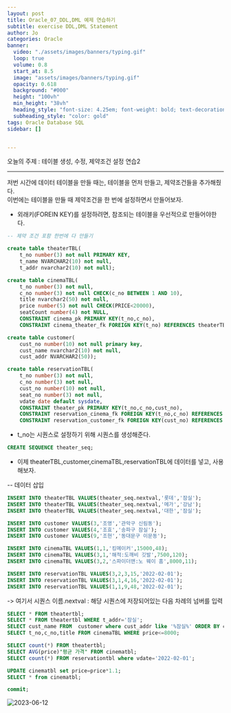 ```yaml
---
layout: post
title: Oracle_07_DDL,DML 예제 연습하기
subtitle: exercise DDL,DML Statement
author: Jo
categories: Oracle
banner:
  video: "./assets/images/banners/typing.gif"
  loop: true
  volume: 0.8
  start_at: 8.5
  image: "assets/images/banners/typing.gif"
  opacity: 0.618
  background: "#000"
  height: "100vh"
  min_height: "38vh"
  heading_style: "font-size: 4.25em; font-weight: bold; text-decoration: underline"
  subheading_style: "color: gold"
tags: Oracle Database SQL
sidebar: []


---
```


오늘의 주제 :  테이블 생성, 수정, 제약조건 설정 연습2 <br>
 * * *
 
저번 시간에 데이터 테이블을 만들 때는, 테이블을 먼저 만들고, 제약조건들을 추가해줬다.<br>
이번에는 테이블을 만들 때 제약조건을 한 번에 설정하면서 만들어보자.<br>
* 외래키(FOREIN KEY)를 설정하려면, 참조되는 테이블을 우선적으로 만들어야한다.<br>

```sql
-- 제약 조건 포함 한번에 다 만들기

create table theaterTBL(
    t_no number(3) not null PRIMARY KEY,
    t_name NVARCHAR2(10) not null,
    t_addr nvarchar2(10) not null);

create table cinemaTBL(
    t_no number(3) not null,
    c_no number(3) not null CHECK(c_no BETWEEN 1 AND 10),
    title nvarchar2(50) not null,
    price number(5) not null CHECK(PRICE<20000),
    seatCount number(4) not NULL,
    CONSTRAINT cinema_pk PRIMARY KEY(t_no,c_no),
    CONSTRAINT cinema_theater_fk FOREIGN KEY(t_no) REFERENCES theaterTBL(t_no));

create table customer(
    cust_no number(10) not null primary key,
    cust_name nvarchar2(10) not null,
    cust_addr NVARCHAR2(50));

create table reservationTBL(
    t_no number(3) not null,
    c_no number(3) not null,
    cust_no number(10) not null,
    seat_no number(3) not null,
    vdate date default sysdate,
    CONSTRAINT theater_pk PRIMARY KEY(t_no,c_no,cust_no),
    CONSTRAINT reservation_cinema_fk FOREIGN KEY(t_no,c_no) REFERENCES cinemaTBL(t_no,c_no),
    CONSTRAINT reservation_customer_fk FOREIGN KEY(cust_no) REFERENCES customer(cust_no));
```

- t_no는 시퀀스로 설정하기 위해 시퀀스를 생성해준다.
```sql
CREATE SEQUENCE theater_seq;
```

- 이제 theaterTBL,customer,cinemaTBL,reservationTBL에 데이터를 넣고, 사용해보자.<br>

-- 데이터 삽입
```sql
INSERT INTO theaterTBL VALUES(theater_seq.nextval,'롯데','잠실');
INSERT INTO theaterTBL VALUES(theater_seq.nextval,'메가','강남');
INSERT INTO theaterTBL VALUES(theater_seq.nextval,'대한','잠실');

INSERT INTO customer VALUES(3,'조영','관악구 신림동');
INSERT INTO customer VALUES(4,'조효','송파구 잠실');
INSERT INTO customer VALUES(9,'조현','동대문구 이문동');

INSERT INTO cinemaTBL VALUES(1,1,'킹메이커',15000,48);
INSERT INTO cinemaTBL VALUES(3,1,'해적:도깨비 깃발',7500,120);
INSERT INTO cinemaTBL VALUES(3,2,'스파이더맨:노 웨이 홈',8000,11);

INSERT INTO reservationTBL VALUES(3,2,3,15,'2022-02-01');
INSERT INTO reservationTBL VALUES(3,1,4,16,'2022-02-01');
INSERT INTO reservationTBL VALUES(1,1,9,48,'2022-02-01');
```
 -> 여기서 시퀀스 이름.nextval : 해당 시퀀스에 저장되어있는 다음 차례의 넘버를 입력<br>

```sql
SELECT * FROM theatertbl;
SELECT * FROM theatertbl WHERE t_addr='잠실';
SELECT cust_name FROM  customer where cust_addr like '%잠실%' ORDER BY cust_name desc;
SELECT t_no,c_no,title FROM cinemaTBL WHERE price<=8000;

SELECT count(*) FROM theatertbl;
SELECT AVG(price)"평균 가격" FROM cinematbl;
SELECT count(*) FROM reservationtbl where vdate='2022-02-01';

UPDATE cinematbl set price=price*1.1; 
SELECT * from cinematbl;

commit;
```
![2023-06-12](https://github.com/CheeseYoung/cheeseyoung.github.io/assets/132384527/8a798596-3a4a-4a8b-956e-a011961db056)

